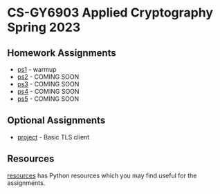 # CS-GY6903 Applied Cryptography Spring 2023

## Homework Assignments

- [ps1](./ps1/) - warmup
- [ps2](./ps2/) - COMING SOON
- [ps3](./ps3/) - COMING SOON
- [ps4](./ps4/) - COMING SOON
- [ps5](./ps5/) - COMING SOON


## Optional Assignments

- [project](./project/) - Basic TLS client

## Resources

[resources](https://github.com/cs-gy6903/resources) has Python resources which
you may find useful for the assignments.
